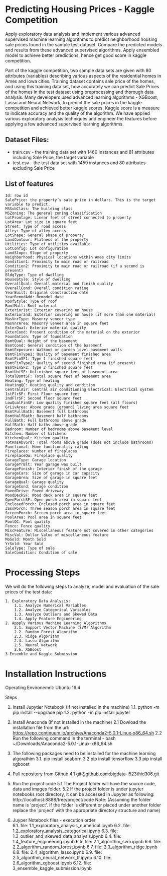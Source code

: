 
# Predicting Housing Prices - Kaggle Competition

Apply exploratory data analysis and implement various advanced supervised machine learning algorithms to predict neighborhood housing sale prices found in the sample test dataset. Compare the predicted models and results from these advanced supervised algorithms. Apply ensembled model to achieve better predictions, hence get good score in kaggle competition.
	
Part of the kaggle competition, two sample data sets are given with 80 attributes (variables) describing various aspects of the residential homes in Ames and Iowa cities. Training dataset contains sale price of the homes, and using this training data set, how accurately we can predict Sale Prices of the homes in the test dataset using preprocessing and thorough data analysis. Many developers used advanced learning algorithms - XGBoost, Lasso and Neural Network, to predict the sale prices in the kaggle competition and achieved better kaggle scores. Kaggle score is a measure to indicate accuracy and the quality of the algorithm. We have applied various exploratory analysis techniques and engineer the features before applying a few advanced supervised learning algorithms.

## Dataset Files:

* train.csv - the training data set with 1460 instances and 81 attributes including Sale Price, the target variable
* test.csv - the test data set with 1459 instances and 80 attributes excluding Sale Price

## List of features


    Id: row id
    SalePrice: the property’s sale price in dollars. This is the target variable to predict.
    MSSubClass: The building class
    MSZoning: The general zoning classification
    LotFrontage: Linear feet of street connected to property
    LotArea: Lot size in square feet
    Street: Type of road access
    Alley: Type of alley access
    LotShape: General shape of property
    LandContour: Flatness of the property
    Utilities: Type of utilities available
    LotConfig: Lot configuration
    LandSlope: Slope of property
    Neighborhood: Physical locations within Ames city limits
    Condition1: Proximity to main road or railroad
    Condition2: Proximity to main road or railroad (if a second is present)
    BldgType: Type of dwelling
    HouseStyle: Style of dwelling
    OverallQual: Overall material and finish quality
    OverallCond: Overall condition rating
    YearBuilt: Original construction date
    YearRemodAdd: Remodel date
    RoofStyle: Type of roof
    RoofMatl: Roof material
    Exterior1st: Exterior covering on house
    Exterior2nd: Exterior covering on house (if more than one material)
    MasVnrType: Masonry veneer type
    MasVnrArea: Masonry veneer area in square feet
    ExterQual: Exterior material quality
    ExterCond: Present condition of the material on the exterior
    Foundation: Type of foundation
    BsmtQual: Height of the basement
    BsmtCond: General condition of the basement
    BsmtExposure: Walkout or garden level basement walls
    BsmtFinType1: Quality of basement finished area
    BsmtFinSF1: Type 1 finished square feet
    BsmtFinType2: Quality of second finished area (if present)
    BsmtFinSF2: Type 2 finished square feet
    BsmtUnfSF: Unfinished square feet of basement area
    TotalBsmtSF: Total square feet of basement area
    Heating: Type of heating
    HeatingQC: Heating quality and condition
    CentralAir: Central air conditioning Electrical: Electrical system
    1stFlrSF: First Floor square feet
    2ndFlrSF: Second floor square feet
    LowQualFinSF: Low quality finished square feet (all floors)
    GrLivArea: Above grade (ground) living area square feet
    BsmtFullBath: Basement full bathrooms
    BsmtHalfBath: Basement half bathrooms
    FullBath: Full bathrooms above grade
    HalfBath: Half baths above grade
    Bedroom: Number of bedrooms above basement level
    Kitchen: Number of kitchens
    KitchenQual: Kitchen quality
    TotRmsAbvGrd: Total rooms above grade (does not include bathrooms)
    Functional: Home functionality rating
    Fireplaces: Number of fireplaces
    FireplaceQu: Fireplace quality
    GarageType: Garage location
    GarageYrBlt: Year garage was built
    GarageFinish: Interior finish of the garage
    GarageCars: Size of garage in car capacity
    GarageArea: Size of garage in square feet
    GarageQual: Garage quality
    GarageCond: Garage condition
    PavedDrive: Paved driveway
    WoodDeckSF: Wood deck area in square feet
    OpenPorchSF: Open porch area in square feet
    EnclosedPorch: Enclosed porch area in square feet
    3SsnPorch: Three season porch area in square feet
    ScreenPorch: Screen porch area in square feet
    PoolArea: Pool area in square feet
    PoolQC: Pool quality
    Fence: Fence quality
    MiscFeature: Miscellaneous feature not covered in other categories
    MiscVal: Dollar Value of miscellaneous feature
    MoSold: Month Sold
    YrSold: Year Sold
    SaleType: Type of sale
    SaleCondition: Condition of sale

# Processing Steps

We will do the following steps to analyze, model and evaluation of the sale prices of the test data:

    1. Exploratory Data Analysis:
        1.1. Analyze Numerical Variables
        1.2. Analyze Categorical Variables
        1.3. Analyze Outliers and Skewed Data
        1.4. Apply Feature Engineering
    2. Appply Various Machine Learning Algorithms
        2.1. Support Vector Machine (SVM) Algorithm
        2.2. Random Forest Algorithm
        2.3. Ridge Algorithm
        2.4. Lasso Algorithm
        2.5. Neural Network
        2.6. XGBoost
    3 Ensemble and Kaggle Submission


# Installation Instructions

Operating Environemnt: Ubuntu 16.4

Steps

1. Install Jupytier Notebook (If not installed in the machine)
   1.1.	python -m pip install --upgrade pip
   1.2. python -m pip install jupyter

2. Install Anaconda (If not installed in the machine)
   2.1 Dowload the installation file from the url: https://repo.continuum.io/archive/Anaconda2-5.0.1-Linux-x86_64.sh
   2.2 Run the following command in the terminal - bash ~/Downloads/Anaconda2-5.0.1-Linux-x86_64.sh

3. The following packages need to be installed for the machine learning algorathim
   3.1. pip install seaborn
   3.2 pip install tensorflow
   3.3 pip install xgboost

4. Pull repository from Github
   4.1 git@github.com:bigdata-i523/hid306.git

5. Run the project code
   5.1 The Project folder will have the source code, data and images folder.
   5.2 If the project folder is under jupyter notebooks root directory, it can be accessed in Jupyter as following: http://localhost:8888/tree/project/code
   Note: (Assuming the folder name is 'project'. If the folder is different or placed under another folder replace the 'project' with the appropriate directory structure and name)
	
6. Juyper Notebook files - execution order	
   6.1. file: 1.1_exploratory_analysis_numerical.ipynb
   6.2. file: 1.2_exploratory_analysis_categorical.ipynb
   6.3. file: 1.3_outlier_and_skewed_data_analysis.ipynb
   6.4. file: 1.4_feature_engineering.ipynb
   6.5. file: 2.1_algorithm_svm.ipynb
   6.6. file: 2.2_algorithm_random_forest.ipynb
   6.7. file: 2.3_algorithm_ridge.ipynb
   6.8. file: 2.4_algorithm_lasso.ipynb
   6.9. file: 2.5_algorithm_neural_network_tf.ipynb
   6.10. file: 2.6_algorithm_xgboost.ipynb
   6.12. file: 3_ensemble_kaggle_submission.ipynb
